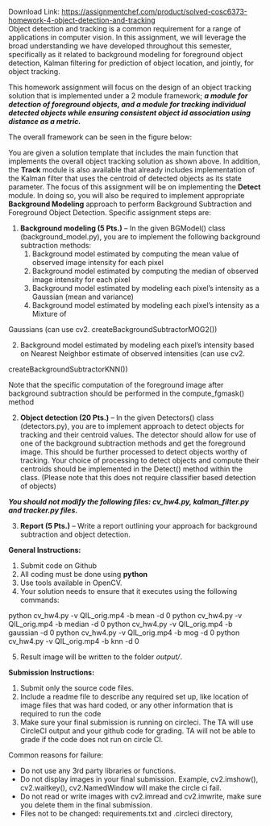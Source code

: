 Download Link: https://assignmentchef.com/product/solved-cosc6373-homework-4-object-detection-and-tracking
<br>
Object detection and tracking is a common requirement for a range of applications in computer vision.  In this assignment, we will leverage the broad understanding we have developed throughout this semester, specifically as it related to background modeling for foreground object detection, Kalman filtering for prediction of object location, and jointly, for object tracking.

This homework assignment will focus on the design of an object tracking solution that is implemented under a 2 module framework; <strong><em>a module for detection of foreground objects, and a module for tracking individual detected objects while ensuring consistent object id association using distance as a metric.</em></strong>

The overall framework can be seen in the figure below:







You are given a solution template that includes the main function that implements the overall object tracking solution as shown above.  In addition, the <strong>Track</strong> module is also available that already includes implementation of the Kalman filter that uses the centroid of detected objects as its state parameter.  The focus of this assignment will be on implementing the <strong>Detect</strong> module.  In doing so, you will also be required to implement appropriate <strong>Background Modeling</strong> approach to perform Background Subtraction and Foreground Object Detection.  Specific assignment steps are:

<ol>

 <li><strong>Background modeling (5 Pts.)</strong> – In the given BGModel() class (background_model.py), you are to implement the following background subtraction methods:

  <ol>

   <li>Background model estimated by computing the mean value of observed image intensity for each pixel</li>

   <li>Background model estimated by computing the median of observed image intensity for each pixel</li>

   <li>Background model estimated by modeling each pixel’s intensity as a Gaussian (mean and variance)</li>

   <li>Background model estimated by modeling each pixel’s intensity as a Mixture of</li>

  </ol></li>

</ol>

Gaussians (can use cv2. createBackgroundSubtractorMOG2())

<ol start="2">

 <li>Background model estimated by modeling each pixel’s intensity based on Nearest Neighbor estimate of observed intensities (can use cv2.</li>

</ol>

createBackgroundSubtractorKNN())




Note that the specific computation of the foreground image after background subtraction should be performed in the compute_fgmask() method




<ol start="2">

 <li><strong>Object detection (20 Pts.)</strong> – In the given Detectors() class (detectors.py), you are to implement approach to detect objects for tracking and their centroid values. The detector should allow for use of one of the background subtraction methods and get the foreground image.  This should be further processed to detect objects worthy of tracking.  Your choice of processing to detect objects and compute their centroids should be implemented in the Detect() method within the class. (Please note that this does not require classifier based detection of objects)</li>

</ol>




<strong><em>You should not modify the following files:                           cv_hw4.py, kalman_filter.py and tracker.py files.</em></strong>




<ol start="3">

 <li><strong>Report (5 Pts.)</strong> – Write a report outlining your approach for background subtraction and object detection.</li>

</ol>




<strong>General Instructions: </strong>

<ol>

 <li>Submit code on Github</li>

 <li>All coding must be done using <strong>python</strong></li>

 <li>Use tools available in OpenCV.</li>

 <li>Your solution needs to ensure that it executes using the following commands:</li>

</ol>

python cv_hw4.py -v QIL_orig.mp4 -b mean -d 0             python cv_hw4.py -v QIL_orig.mp4 -b median -d 0              python cv_hw4.py -v QIL_orig.mp4 -b gaussian -d 0              python cv_hw4.py -v QIL_orig.mp4 -b mog -d 0              python cv_hw4.py -v QIL_orig.mp4 -b knn -d 0

<ol start="5">

 <li>Result image will be written to the folder <em>output/</em>.</li>

</ol>

<strong> </strong>

<strong>Submission Instructions: </strong>

<ol>

 <li>Submit only the source code files.</li>

 <li>Include a readme file to describe any required set up, like location of image files that was hard coded, or any other information that is required to run the code</li>

 <li>Make sure your final submission is running on circleci. The TA will use CircleCI output and your github code for grading. TA will not be able to grade if the code does not run on circle CI.</li>

</ol>




Common reasons for failure:




<ul>

 <li>Do not use any 3rd party libraries or functions.</li>

 <li>Do not display images in your final submission. Example, cv2.imshow(), cv2.waitkey(), cv2.NamedWindow will make the circle ci fail.</li>

 <li>Do not read or write images with cv2.imread and cv2.imwrite, make sure you delete them in the final submission.</li>

 <li>Files not to be changed: requirements.txt and .circleci directory,</li>

</ul>


